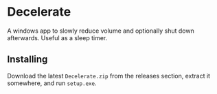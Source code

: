 Decelerate
==========

A windows app to slowly reduce volume and optionally shut down afterwards. Useful as a sleep timer.

Installing
----------

Download the latest `Decelerate.zip` from the releases section, extract it somewhere, and run `setup.exe`.
